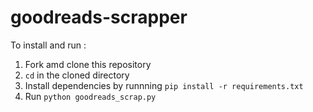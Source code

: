 # goodreads-scrapper

To install and run :
1. Fork amd clone this repository
2. `cd` in the cloned directory
3. Install dependencies by runnning `pip install -r requirements.txt`
4. Run `python goodreads_scrap.py`
